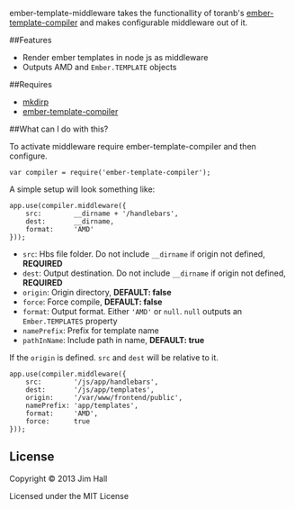 ember-template-middleware takes the functionallity of toranb's [ember-template-compiler](https://github.com/toranb/ember-template-compiler)
and makes configurable middleware out of it.

##Features
- Render ember templates in node js as middleware
- Outputs AMD and `Ember.TEMPLATE` objects

##Requires
- [mkdirp](https://github.com/substack/node-mkdirp)
- [ember-template-compiler](https://github.com/toranb/ember-template-compiler)

##What can I do with this?

To activate middleware require ember-template-compiler and then configure.

	var compiler = require('ember-template-compiler');

A simple setup will look something like: 

	app.use(compiler.middleware({
		src: 	 	__dirname + '/handlebars',
		dest: 	 	__dirname,
		format:		'AMD'
	}));


- `src`: Hbs file folder. Do not include `__dirname` if origin not defined, **REQUIRED**
- `dest`: Output destination. Do not include `__dirname` if origin not defined, **REQUIRED**
- `origin`: Origin directory, **DEFAULT: false**
- `force`: Force compile, **DEFAULT: false**
- `format`: Output format. Either `'AMD'` or `null`.  `null` outputs an `Ember.TEMPLATES` property
- `namePrefix`: Prefix for template name 
- `pathInName`: Include path in name, **DEFAULT: true**

If the `origin` is defined. `src` and `dest` will be relative to it.  

	app.use(compiler.middleware({
		src: 	 	'/js/app/handlebars',
		dest: 	 	'/js/app/templates',
		origin:  	'/var/www/frontend/public',
		namePrefix: 'app/templates',
		format:  	'AMD',
		force: 		true
	}));

## License

Copyright © 2013 Jim Hall

Licensed under the MIT License
